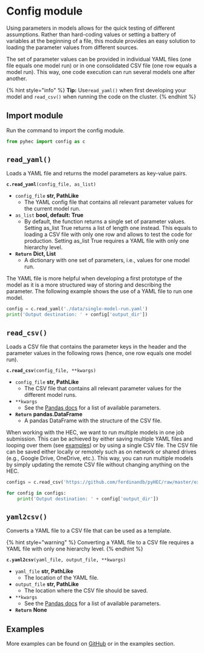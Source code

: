 # Config module

Using parameters in models allows for the quick testing of different assumptions. Rather than hard-coding values or setting a battery of variables at the beginning of a file, this module provides an easy solution to loading the parameter values from different sources.

The set of parameter values can be provided in individual YAML files \(one file equals one model run\) or in one consolidated CSV file \(one row equals a model run\). This way, one code execution can run several models one after another.

{% hint style="info" %}
**Tip:** Use`read_yaml()` when first developing your model and `read_csv()` when running the code on the cluster.
{% endhint %}

## Import module

Run the command to import the config module.

```python
from pyhec import config as c
```

## `read_yaml()`

Loads a YAML file and returns the model parameters as key-value pairs.

**`c.read_yaml`**`(config_file, as_list)`

* `config_file` **str, PathLike**
  * The YAML config file that contains all relevant parameter values for the current model run. 
* `as_list` **bool, default: True**
  * By default, the function returns a single set of parameter values. Setting as\_list True returns a list of length one instead. This equals to loading a CSV file with only one row and allows to test the code for production. Setting as\_list True requires a YAML file with only one hierarchy level. 
* **`Return`** **Dict, List**
  * A dictionary with one set of parameters, i.e., values for one model run. 

The YAML file is more helpful when developing a first prototype of the model as it is a more structured way of storing and describing the parameter. The following example shows the use of a YAML file to run one model.

```python
config = c.read_yaml('./data/single-model-run.yaml')
print('Output destination: ' + config['output_dir'])
```

## `read_csv()`

Loads a CSV file that contains the parameter keys in the header and the parameter values in the following rows \(hence, one row equals one model run\).

**`c.read_csv`**`(config_file, **kwargs)`

* `config_file` **str, PathLike**
  * The CSV file that contains all relevant parameter values for the different model runs. 
* `**kwargs`
  * See the [Pandas docs](https://pandas.pydata.org/pandas-docs/stable/reference/api/pandas.read_csv.html) for a list of available parameters. 
* **`Return`** **pandas.DataFrame**
  * A pandas DataFrame with the structure of the CSV file. 

When working with the HEC, we want to run multiple models in one job submission. This can be achieved by either saving multiple YAML files and looping over them \(see [examples](https://github.com/ferdinandb/pyHEC/tree/master/examples/config)\) or by using a single CSV file. The CSV file can be saved either locally or remotely such as on network or shared drives \(e.g., Google Drive, OneDrive, etc.\). This way, you can run multiple models by simply updating the remote CSV file without changing anything on the HEC.

```python
configs = c.read_csv('https://github.com/ferdinandb/pyHEC/raw/master/examples/config/data/multiple-model-runs.csv')

for config in configs:
    print('Output destination: ' + config['output_dir'])
```

## `yaml2csv()`

Converts a YAML file to a CSV file that can be used as a template.

{% hint style="warning" %}
Converting a YAML file to a CSV file requires a YAML file with only one hierarchy level.
{% endhint %}

**`c.yaml2csv`**`(yaml_file, output_file, **kwargs)`

* `yaml_file` **str, PathLike**
  * The location of the YAML file. 
* `output_file` **str, PathLike**
  * The location where the CSV file should be saved. 
* `**kwargs`
  * See the [Pandas docs](https://pandas.pydata.org/pandas-docs/stable/reference/api/pandas.read_csv.html) for a list of available parameters. 
* **`Return`** **None**

## Examples

More examples can be found on [GitHub](https://github.com/ferdinandb/pyHEC/tree/master/examples/config) or in the examples section.

